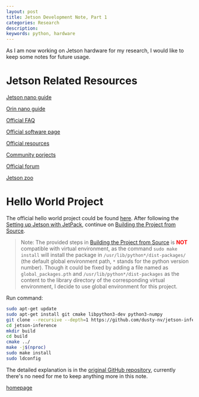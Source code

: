 ```yaml
---
layout: post
title: Jetson Development Note, Part 1
categories: Research
description: 
keywords: python, hardware
---
```


As I am now working on Jetson hardware for my research, I would like to keep some notes for future usage.

# Jetson Related Resources

[Jetson nano guide](https://developer.nvidia.com/embedded/learn/get-started-jetson-nano-devkit) 

[Orin nano guide](https://developer.nvidia.com/embedded/learn/get-started-jetson-orin-nano-devkit) 

[Official FAQ](https://developer.nvidia.com/embedded/faq) 

[Official software page](https://developer.nvidia.com/embedded/develop/software) 

[Official resources](https://developer.nvidia.com/embedded/community/resources) 

[Community porjects](https://developer.nvidia.com/embedded/community/jetson-projects) 

[Official forum](https://forums.developer.nvidia.com/c/agx-autonomous-machines/jetson-embedded-systems/jetson-projects/78) 

[Jetson zoo](https://elinux.org/Jetson_Zoo) 


# Hello World Project

The official hello world project could be found [here](https://github.com/dusty-nv/jetson-inference).
After following the [Setting up Jetson with JetPack](https://github.com/dusty-nv/jetson-inference/blob/master/docs/jetpack-setup-2.md), continue on [Building the Project from Source](https://github.com/dusty-nv/jetson-inference/blob/master/docs/building-repo-2.md).

> Note: The provided steps in [Building the Project from Source](https://github.com/dusty-nv/jetson-inference/blob/master/docs/building-repo-2.md) is <span style="color:red">**NOT**</span> compatible with virtual environment, as the command `sudo make install` will install the package in `/usr/lib/python*/dist-packages/` (the default global environment path, `*` stands for the python version number). Though it could be fixed by adding a file named as `global_packages.pth` and `/usr/lib/python*/dist-packages` as the content to the library directory of the corresponding virtual environment, I decide to use global environment for this project.

Run command:

```bash
sudo apt-get update
sudo apt-get install git cmake libpython3-dev python3-numpy
git clone --recursive --depth=1 https://github.com/dusty-nv/jetson-inference
cd jetson-inference
mkdir build
cd build
cmake ../
make -j$(nproc)
sudo make install
sudo ldconfig
```

The detailed explanation is in the [original GitHub repository](https://github.com/dusty-nv/jetson-inference/blob/master/docs/building-repo-2.md), currently there's no need for me to keep anything more in this note.


[homepage](/)
